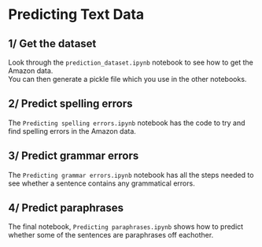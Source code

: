 # Predicting Text Data

## 1/ Get the dataset
Look through the `prediction_dataset.ipynb` notebook to see how to get the Amazon data.<br>
You can then generate a pickle file which you use in the other notebooks.

## 2/ Predict spelling errors
The `Predicting spelling errors.ipynb` notebook has the code to try and find spelling errors in the Amazon data.

## 3/ Predict grammar errors
The `Predicting grammar errors.ipynb` notebook has all the steps needed to see whether a sentence contains any grammatical errors.

## 4/ Predict paraphrases
The final notebook, `Predicting paraphrases.ipynb` shows how to predict whether some of the sentences are paraphrases off eachother.
